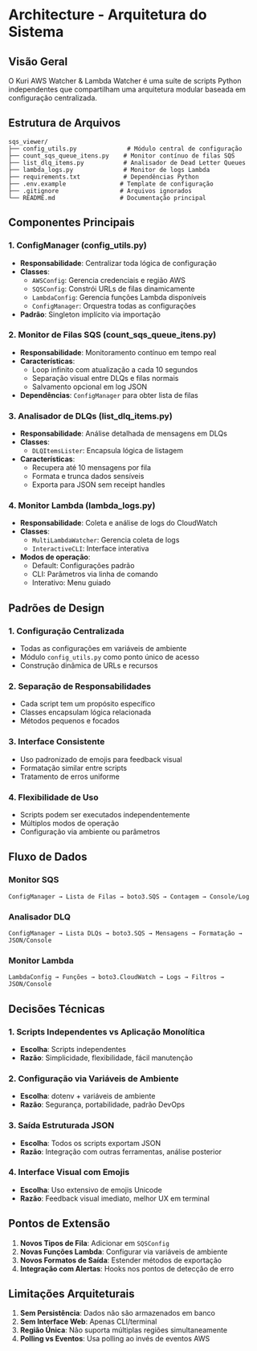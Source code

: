 # Architecture - Arquitetura do Sistema

## Visão Geral

O Kuri AWS Watcher & Lambda Watcher é uma suíte de scripts Python independentes que compartilham uma arquitetura modular baseada em configuração centralizada.

## Estrutura de Arquivos

```
sqs_viewer/
├── config_utils.py              # Módulo central de configuração
├── count_sqs_queue_itens.py    # Monitor contínuo de filas SQS
├── list_dlq_items.py           # Analisador de Dead Letter Queues
├── lambda_logs.py              # Monitor de logs Lambda
├── requirements.txt            # Dependências Python
├── .env.example               # Template de configuração
├── .gitignore                 # Arquivos ignorados
└── README.md                  # Documentação principal
```

## Componentes Principais

### 1. ConfigManager (config_utils.py)
- **Responsabilidade**: Centralizar toda lógica de configuração
- **Classes**:
  - `AWSConfig`: Gerencia credenciais e região AWS
  - `SQSConfig`: Constrói URLs de filas dinamicamente
  - `LambdaConfig`: Gerencia funções Lambda disponíveis
  - `ConfigManager`: Orquestra todas as configurações
- **Padrão**: Singleton implícito via importação

### 2. Monitor de Filas SQS (count_sqs_queue_itens.py)
- **Responsabilidade**: Monitoramento contínuo em tempo real
- **Características**:
  - Loop infinito com atualização a cada 10 segundos
  - Separação visual entre DLQs e filas normais
  - Salvamento opcional em log JSON
- **Dependências**: `ConfigManager` para obter lista de filas

### 3. Analisador de DLQs (list_dlq_items.py)
- **Responsabilidade**: Análise detalhada de mensagens em DLQs
- **Classes**:
  - `DLQItemsLister`: Encapsula lógica de listagem
- **Características**:
  - Recupera até 10 mensagens por fila
  - Formata e trunca dados sensíveis
  - Exporta para JSON sem receipt handles

### 4. Monitor Lambda (lambda_logs.py)
- **Responsabilidade**: Coleta e análise de logs do CloudWatch
- **Classes**:
  - `MultiLambdaWatcher`: Gerencia coleta de logs
  - `InteractiveCLI`: Interface interativa
- **Modos de operação**:
  - Default: Configurações padrão
  - CLI: Parâmetros via linha de comando
  - Interativo: Menu guiado

## Padrões de Design

### 1. Configuração Centralizada
- Todas as configurações em variáveis de ambiente
- Módulo `config_utils.py` como ponto único de acesso
- Construção dinâmica de URLs e recursos

### 2. Separação de Responsabilidades
- Cada script tem um propósito específico
- Classes encapsulam lógica relacionada
- Métodos pequenos e focados

### 3. Interface Consistente
- Uso padronizado de emojis para feedback visual
- Formatação similar entre scripts
- Tratamento de erros uniforme

### 4. Flexibilidade de Uso
- Scripts podem ser executados independentemente
- Múltiplos modos de operação
- Configuração via ambiente ou parâmetros

## Fluxo de Dados

### Monitor SQS
```
ConfigManager → Lista de Filas → boto3.SQS → Contagem → Console/Log
```

### Analisador DLQ
```
ConfigManager → Lista DLQs → boto3.SQS → Mensagens → Formatação → JSON/Console
```

### Monitor Lambda
```
LambdaConfig → Funções → boto3.CloudWatch → Logs → Filtros → JSON/Console
```

## Decisões Técnicas

### 1. Scripts Independentes vs Aplicação Monolítica
- **Escolha**: Scripts independentes
- **Razão**: Simplicidade, flexibilidade, fácil manutenção

### 2. Configuração via Variáveis de Ambiente
- **Escolha**: dotenv + variáveis de ambiente
- **Razão**: Segurança, portabilidade, padrão DevOps

### 3. Saída Estruturada JSON
- **Escolha**: Todos os scripts exportam JSON
- **Razão**: Integração com outras ferramentas, análise posterior

### 4. Interface Visual com Emojis
- **Escolha**: Uso extensivo de emojis Unicode
- **Razão**: Feedback visual imediato, melhor UX em terminal

## Pontos de Extensão

1. **Novos Tipos de Fila**: Adicionar em `SQSConfig`
2. **Novas Funções Lambda**: Configurar via variáveis de ambiente
3. **Novos Formatos de Saída**: Estender métodos de exportação
4. **Integração com Alertas**: Hooks nos pontos de detecção de erro

## Limitações Arquiteturais

1. **Sem Persistência**: Dados não são armazenados em banco
2. **Sem Interface Web**: Apenas CLI/terminal
3. **Região Única**: Não suporta múltiplas regiões simultaneamente
4. **Polling vs Eventos**: Usa polling ao invés de eventos AWS